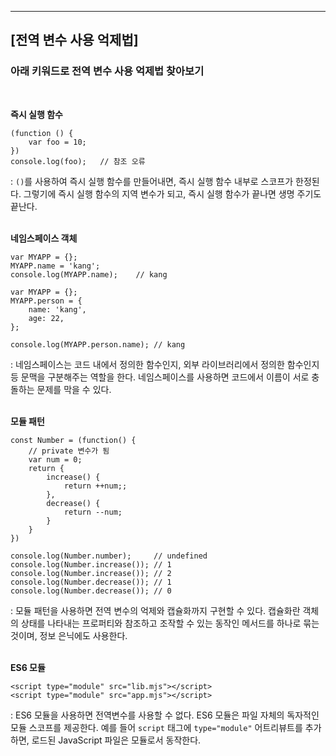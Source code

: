 ***
## **[전역 변수 사용 억제법]**
### **아래 키워드로 전역 변수 사용 억제법 찾아보기**
<br>

**즉시 실행 함수** <br>
```JS
(function () {
    var foo = 10;
})
console.log(foo);   // 참조 오류
```
: `()`를 사용하여 즉시 실행 함수를 만들어내면, 즉시 실행 함수 내부로 스코프가 한정된다. 그렇기에 즉시 실행 함수의 지역 변수가 되고, 즉시 실행 함수가 끝나면 생명 주기도 끝난다. <br><br>

**네임스페이스 객체** <br>
```JS
var MYAPP = {};
MYAPP.name = 'kang';
console.log(MYAPP.name);    // kang

var MYAPP = {};
MYAPP.person = {
    name: 'kang',
    age: 22,
};

console.log(MYAPP.person.name); // kang
```
: 네임스페이스는 코드 내에서 정의한 함수인지, 외부 라이브러리에서 정의한 함수인지 등 문맥을 구분해주는 역할을 한다. 네임스페이스를 사용하면 코드에서 이름이 서로 충돌하는 문제를 막을 수 있다. <br><br>

**모듈 패턴** <br>
```JS
const Number = (function() {
    // private 변수가 됨
    var num = 0;
    return {
        increase() {
            return ++num;;
        },
        decrease() {
            return --num;
        }
    }
})

console.log(Number.number);     // undefined
console.log(Number.increase()); // 1
console.log(Number.increase()); // 2
console.log(Number.decrease()); // 1
console.log(Number.decrease()); // 0
```
: 모듈 패턴을 사용하면 전역 변수의 억제와 캡슐화까지 구현할 수 있다. 캡슐화란 객체의 상태를 나타내는 프로퍼티와 참조하고 조작할 수 있는 동작인 메서드를 하나로 묶는 것이며, 정보 은닉에도 사용한다. <br><br>

**ES6 모듈** <br>
```JS
<script type="module" src="lib.mjs"></script>
<script type="module" src="app.mjs"></script>
```
: ES6 모듈을 사용하면 전역변수를 사용할 수 없다. ES6 모듈은 파일 자체의 독자적인 모듈 스코프를 제공한다. 예를 들어 `script` 태그에 `type="module"` 어트리뷰트를 추가하면, 로드된 JavaScript 파일은 모듈로서 동작한다. 